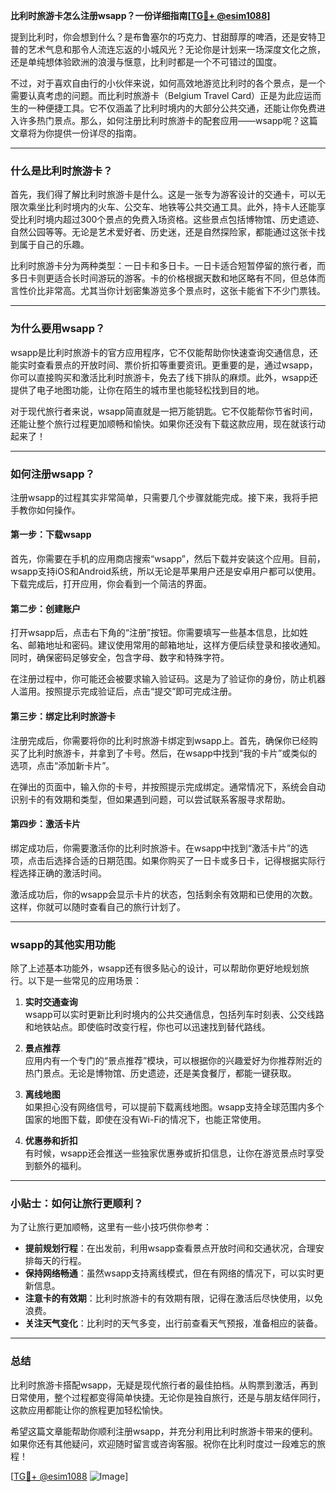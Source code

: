 **比利时旅游卡怎么注册wsapp？一份详细指南[[TG💪+ @esim1088](https://t.me/s/esim1088)]**

提到比利时，你会想到什么？是布鲁塞尔的巧克力、甘甜醇厚的啤酒，还是安特卫普的艺术气息和那令人流连忘返的小城风光？无论你是计划来一场深度文化之旅，还是单纯想体验欧洲的浪漫与惬意，比利时都是一个不可错过的国度。

不过，对于喜欢自由行的小伙伴来说，如何高效地游览比利时的各个景点，是一个需要认真考虑的问题。而比利时旅游卡（Belgium Travel Card）正是为此应运而生的一种便捷工具。它不仅涵盖了比利时境内的大部分公共交通，还能让你免费进入许多热门景点。那么，如何注册比利时旅游卡的配套应用——wsapp呢？这篇文章将为你提供一份详尽的指南。

---

### **什么是比利时旅游卡？**

首先，我们得了解比利时旅游卡是什么。这是一张专为游客设计的交通卡，可以无限次乘坐比利时境内的火车、公交车、地铁等公共交通工具。此外，持卡人还能享受比利时境内超过300个景点的免费入场资格。这些景点包括博物馆、历史遗迹、自然公园等等。无论是艺术爱好者、历史迷，还是自然探险家，都能通过这张卡找到属于自己的乐趣。

比利时旅游卡分为两种类型：一日卡和多日卡。一日卡适合短暂停留的旅行者，而多日卡则更适合长时间游玩的游客。卡的价格根据天数和地区略有不同，但总体而言性价比非常高。尤其当你计划密集游览多个景点时，这张卡能省下不少门票钱。

---

### **为什么要用wsapp？**

wsapp是比利时旅游卡的官方应用程序，它不仅能帮助你快速查询交通信息，还能实时查看景点的开放时间、票价折扣等重要资讯。更重要的是，通过wsapp，你可以直接购买和激活比利时旅游卡，免去了线下排队的麻烦。此外，wsapp还提供了电子地图功能，让你在陌生的城市里也能轻松找到目的地。

对于现代旅行者来说，wsapp简直就是一把万能钥匙。它不仅能帮你节省时间，还能让整个旅行过程更加顺畅和愉快。如果你还没有下载这款应用，现在就该行动起来了！

---

### **如何注册wsapp？**

注册wsapp的过程其实非常简单，只需要几个步骤就能完成。接下来，我将手把手教你如何操作。

#### **第一步：下载wsapp**

首先，你需要在手机的应用商店搜索“wsapp”，然后下载并安装这个应用。目前，wsapp支持iOS和Android系统，所以无论是苹果用户还是安卓用户都可以使用。下载完成后，打开应用，你会看到一个简洁的界面。

#### **第二步：创建账户**

打开wsapp后，点击右下角的“注册”按钮。你需要填写一些基本信息，比如姓名、邮箱地址和密码。建议使用常用的邮箱地址，这样方便后续登录和接收通知。同时，确保密码足够安全，包含字母、数字和特殊字符。

在注册过程中，你可能还会被要求输入验证码。这是为了验证你的身份，防止机器人滥用。按照提示完成验证后，点击“提交”即可完成注册。

#### **第三步：绑定比利时旅游卡**

注册完成后，你需要将你的比利时旅游卡绑定到wsapp上。首先，确保你已经购买了比利时旅游卡，并拿到了卡号。然后，在wsapp中找到“我的卡片”或类似的选项，点击“添加新卡片”。

在弹出的页面中，输入你的卡号，并按照提示完成绑定。通常情况下，系统会自动识别卡的有效期和类型，但如果遇到问题，可以尝试联系客服寻求帮助。

#### **第四步：激活卡片**

绑定成功后，你需要激活你的比利时旅游卡。在wsapp中找到“激活卡片”的选项，点击后选择合适的日期范围。如果你购买了一日卡或多日卡，记得根据实际行程选择正确的激活时间。

激活成功后，你的wsapp会显示卡片的状态，包括剩余有效期和已使用的次数。这样，你就可以随时查看自己的旅行计划了。

---

### **wsapp的其他实用功能**

除了上述基本功能外，wsapp还有很多贴心的设计，可以帮助你更好地规划旅行。以下是一些常见的应用场景：

1. **实时交通查询**  
   wsapp可以实时更新比利时境内的公共交通信息，包括列车时刻表、公交线路和地铁站点。即使临时改变行程，你也可以迅速找到替代路线。

2. **景点推荐**  
   应用内有一个专门的“景点推荐”模块，可以根据你的兴趣爱好为你推荐附近的热门景点。无论是博物馆、历史遗迹，还是美食餐厅，都能一键获取。

3. **离线地图**  
   如果担心没有网络信号，可以提前下载离线地图。wsapp支持全球范围内多个国家的地图下载，即使在没有Wi-Fi的情况下，也能正常使用。

4. **优惠券和折扣**  
   有时候，wsapp还会推送一些独家优惠券或折扣信息，让你在游览景点时享受到额外的福利。

---

### **小贴士：如何让旅行更顺利？**

为了让旅行更加顺畅，这里有一些小技巧供你参考：

- **提前规划行程**：在出发前，利用wsapp查看景点开放时间和交通状况，合理安排每天的行程。
- **保持网络畅通**：虽然wsapp支持离线模式，但在有网络的情况下，可以实时更新信息。
- **注意卡的有效期**：比利时旅游卡的有效期有限，记得在激活后尽快使用，以免浪费。
- **关注天气变化**：比利时的天气多变，出行前查看天气预报，准备相应的装备。

---

### **总结**

比利时旅游卡搭配wsapp，无疑是现代旅行者的最佳拍档。从购票到激活，再到日常使用，整个过程都变得简单快捷。无论你是独自旅行，还是与朋友结伴同行，这款应用都能让你的旅程更加轻松愉快。

希望这篇文章能帮助你顺利注册wsapp，并充分利用比利时旅游卡带来的便利。如果你还有其他疑问，欢迎随时留言或咨询客服。祝你在比利时度过一段难忘的旅程！

[[TG💪+ @esim1088](https://t.me/s/esim1088) ![Image](https://i.postimg.cc/4NQfJmqS/Snipaste-2025-05-13-00-14-12.png)]